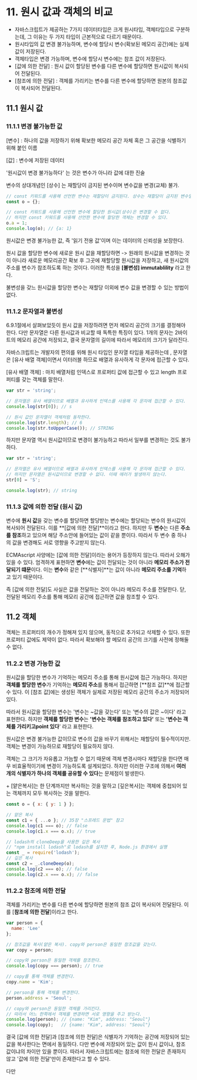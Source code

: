 # 11. 원시 값과 객체의 비교

* 자바스크립트가 제공하는 7가지 데이터타입은 크게 원시타입, 객체타입으로 구분하는데, 그 이유는 두 가지 타입이 근본적으로 다르기 때문이다.&#x20;
* 원시타입의 값 변경 불가능하며, 변수에 할당시 변수(확보된 메모리 공간)에는 실제 값이 저장된다.
* 객체타입은 변경 가능하며, 변수에 할당시 변수에는 참조 값이 저장된다.
* \[값에 의한 전달] : 원시 값이 할당된 변수를 다른 변수에 할당하면 원시값이 복사되어 전달된다.&#x20;
* \[참조에 의한 전달] : 객체를 가리키는 변수를 다른 변수에 할당하면 원본의 참조값이 복사되어 전달된다.



## 11.1 원시 값&#x20;

### 11.1.1 변경 불가능한 값

\[변수] : 하나의 값을 저장하기 위해 확보한 메모리 공간 자체 혹은 그 공간을 식별하기 위해 붙인 이름

\[값] : 변수에 저장된 데이터

'원시값이 변경 불가능하다' 는 것은 변수가 아니라 값에 대한 진술

변수의 상대개념인 \[상수] 는 재할당이 금지된 변수이며 변수값을 변경(교체) 불가.

```javascript
// const 키워드를 사용해 선언한 변수는 재할당이 금지된다. 상수는 재할당이 금지된 변수일 뿐이다.
const o = {};

// const 키워드를 사용해 선언한 변수에 할당한 원시값(상수)은 변경할 수 없다.
// 하지만 const 키워드를 사용해 선언한 변수에 할당한 객체는 변경할 수 있다.
o.a = 1;
console.log(o); // {a: 1}
```

원시값은 변경 불가능한 값, 즉 '읽기 전용 값'이며 이는 데이터의 신뢰성을 보장한다.&#x20;

원시 값을 할당한 변수에 새로운 원시 값을 재할당하면 -> 원래의 원시값을 변경하는 것이 아니라 새로운 메모리공간 확보 후 그곳에 재할당할 원시값을 저장하고, 새 원시값의 주소를 변수가 참조하도록 하는 것이다. 이러한 특성을 **\[불변성] immutablility** 라고 한다.

불변성을 갖느 원시값을 할당한 변수는 재할당 이외에 변수 값을 변경할 수 있는 방법이 없다.

### 11.1.2 문자열과 불변성

6.9.1절에서 살펴보았듯이 원시 값을 저장하려면 먼저 메모리 공간의 크기를 결정해야 한다. 다만 문자열은 다른 원시값과 비교할 때 독특한 특징이 있다. 1개의 문자는 2바이트의 메모리 공간에 저장되고, 결국 문자열의 길이에 따라서 메모리의 크기가 달라진다.

자바스크립트는 개발자의 편의를 위해 원시 타입인 문자열 타입을 제공하는데 , 문자열은 \[유사 배열 객체]이면서 이터러블 하므로 배열과 유사하게 각 문자에 접근할 수 있다.

\[유사 배열 객체] : 마치 배열처럼 인덱스로 프로퍼티 값에 접근할 수 있고  length 프로퍼티를 갖는 객체를 말한다.

```javascript
var str = 'string';

// 문자열은 유사 배열이므로 배열과 유사하게 인덱스를 사용해 각 문자에 접근할 수 있다.
console.log(str[0]); // s

// 원시 값인 문자열이 객체처럼 동작한다.
console.log(str.length); // 6
console.log(str.toUpperCase()); // STRING
```

하지만 문자열 역시 원시값이므로 변경이 불가능하고 따라서 일부를 변경하는 것도 불가하다.

```javascript
var str = 'string';

// 문자열은 유사 배열이므로 배열과 유사하게 인덱스를 사용해 각 문자에 접근할 수 있다.
// 하지만 문자열은 원시값이므로 변경할 수 없다. 이때 에러가 발생하지 않는다.
str[0] = 'S';

console.log(str); // string
```

### 11.1.3 값에 의한 전달 (원시 값)

변수에 **원시 값**을 갖는 변수를 할당하면 할당받는 변수에는 할당되는 변수의 원시값이 복사되어 전달된다. 이를 **\[값에 의한 전달]**이라고 한다. 하지만 두 **변수**는 다른 **주소를 참조**하고 있으며 해당 주소안에 들어있는 값이 같을 뿐이다. 따라서 두 변수 중 하나의 값을 변경해도 서로 영향을 주고받지 않는다.

&#x20;ECMAscript 사양에는 \[값에 의한 전달]이라는 용어가 등장하지 않는다. 따라서 오해가 있을 수 있다. 엄격하게 표현하면 **변수**에는 값이 전달되는 것이 아니라 **메모리 주소가 전달되기 떄문**이다. 이는 **변수**와 같은 \[**식별자]**는 값이 아니라 **메모리 주소를 기억**하고 있기 때문이다.&#x20;

즉 \[값에 의한 전달]도 사실은 값을 전달하는 것이 아니라 메모리 주소를 전달한다. 닫, 전달된 메모리 주소를 통해 메모리 공간에 접근하면 값을 참조할 수 있다.

## 11.2 객체&#x20;

객체는 프로퍼티의 개수가 정해져 있지 않으며, 동적으로 추가되고 삭제할 수 있다. 또한 프로퍼티 값에도 제약이 없다. 따라서 확보해야 할 메모리 공간의 크기를 사전에 정해둘 수 없다.

### 11.2.2 변경 가능한 값

원시값을 할당한 변수가 기억하는 메모리 주소를 통해 원시값에 접근 가능하다. 하지만 **객체를 할당한 변수**가 기억하는 **메모리 주소**를 통해서 접근하면 \[**참조 값]**에 접근할 수 있다. 이 \[참조 값]에는 생성된 객체가 실제로 저장된 메모리 공간의 주소가 저장되어 있다.

따라서 원시값을 할당한 변수는 '변수는 \~값을 갖는다' 또는 '변수의 값은 \~이다' 라고 표현한다. 하지만 **객체를 할당한 변수**는 **'변수는 객체를 참조하고 있다'** 또는 **'변수는 객체를 가리키고point 있다**' 라고 표현한다.

원시값은 변경 불가능한 값이므로 변수의 값을 바꾸기 위해서는 재할당이 필수적이지만. 객체는 변경이 가능하므로 재할당이 필요하지 않다.

객체는 그 크기가 자유롭고 가늠할 수 없기 때문에 객체 변경시마다 재할당을 한다면 매우 비효율적이기에 변경이 가능하도록 설계되었다. 하지만 이러한 구조에 의해서 **여러 개의 식별자가 하나의 객체를 공유할 수 있다**는 문제점이 발생한다.

\+ \[얕은복사]는 한 단계까지만 복사하는 것을 말하고 \[깊은복사]는 객체에 중첩되어 있는 객체까지 모두 복사하는 것을 말한다.

```javascript
const o = { x: { y: 1 } };

// 얕은 복사
const c1 = { ...o }; // 35장 "스프레드 문법" 참고
console.log(c1 === o); // false
console.log(c1.x === o.x); // true

// lodash의 cloneDeep을 사용한 깊은 복사
// "npm install lodash"로 lodash를 설치한 후, Node.js 환경에서 실행
const _ = require('lodash');
// 깊은 복사
const c2 = _.cloneDeep(o);
console.log(c2 === o); // false
console.log(c2.x === o.x); // false
```

### 11.2.2 참조에 의한 전달

객체를 가리키는 변수를 다른 변수에 할당하면 원본의 참조 값이 복사되어 전달된다. 이를 \[**참조에 의한 전달**]이라고 한다.&#x20;

```javascript
var person = {
  name: 'Lee'
};

// 참조값을 복사(얕은 복사). copy와 person은 동일한 참조값을 갖는다.
var copy = person;

// copy와 person은 동일한 객체를 참조한다.
console.log(copy === person); // true

// copy를 통해 객체를 변경한다.
copy.name = 'Kim';

// person을 통해 객체를 변경한다.
person.address = 'Seoul';

// copy와 person은 동일한 객체를 가리킨다.
// 따라서 어느 한쪽에서 객체를 변경하면 서로 영향을 주고 받는다.
console.log(person); // {name: "Kim", address: "Seoul"}
console.log(copy);   // {name: "Kim", address: "Seoul"}
```

결국 \[값에 의한 전달]과 \[참조에 의한 전달]은 식별자가 기억하는 공간에 저장되어 있는 값을 복사한다는 면에서 동일하다. 다만 변수에 저장되어 있는 값이 원시 값이냐, 참조 값이냐의 차이만 있을 뿐이다. 따라서 자바스크립트에는 참조에 의한 전달은 존재하지 않고 '값에 의한 전달'만이 존재한다고 할 수 있다.

다만&#x20;



















